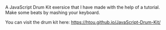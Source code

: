 A JavaScript Drum Kit exersice that I have made with the help of a tutorial. Make some beats by mashing your keyboard.

You can visit the drum kit here: https://htou.github.io/JavaScript-Drum-Kit/


